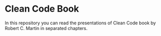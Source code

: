 # Clean Code Book
In this repository you can read the presentations of Clean Code book by Robert C. Martin in separated chapters.
